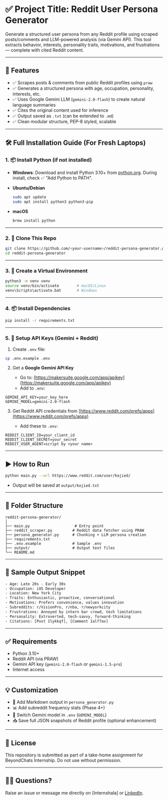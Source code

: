 
# ✅ Project Title: Reddit User Persona Generator

Generate a structured user persona from any Reddit profile using scraped posts/comments and LLM-powered analysis (via Gemini API). This tool extracts behavior, interests, personality traits, motivations, and frustrations — complete with cited Reddit content.

---

## 🚀 Features

* ✅ Scrapes posts & comments from public Reddit profiles using `praw`
* ✅ Generates a structured persona with age, occupation, personality, interests, etc.
* ✅ Uses Google Gemini LLM (`gemini-2.0-flash`) to create natural language summaries
* ✅ Cites the original content used for inference
* ✅ Output saved as `.txt` (can be extended to `.md`)
* ✅ Clean modular structure, PEP-8 styled, scalable

---

## 🛠️ Full Installation Guide (For Fresh Laptops)

### 1. 📦 Install Python (if not installed)

* **Windows**:
  Download and install Python 3.10+ from [python.org](https://www.python.org/downloads/windows/).
  During install, check ✅ "Add Python to PATH".

* **Ubuntu/Debian**

  ```bash
  sudo apt update
  sudo apt install python3 python3-pip
  ```

* **macOS**

  ```bash
  brew install python
  ```

---

### 2. 🧬 Clone This Repo

```bash
git clone https://github.com/<your-username>/reddit-persona-generator.git
cd reddit-persona-generator
```

---

### 3. 🌱 Create a Virtual Environment

```bash
python3 -m venv venv
source venv/bin/activate        # macOS/Linux
venv\Scripts\activate.bat       # Windows
```

---

### 4. 📦 Install Dependencies

```bash
pip install -r requirements.txt
```

---

### 5. 🔑 Setup API Keys (Gemini + Reddit)

1. Create `.env` file:

```bash
cp .env.example .env
```

2. Get a **Google Gemini API Key**

   * Go to: [https://makersuite.google.com/app/apikey](https://makersuite.google.com/app/apikey)
   * Add to `.env`:

```
GEMINI_API_KEY=your_key_here
GEMINI_MODEL=gemini-2.0-flash
```

3. Get Reddit API credentials from [https://www.reddit.com/prefs/apps](https://www.reddit.com/prefs/apps)

   * Add these to `.env`:

```
REDDIT_CLIENT_ID=your_client_id
REDDIT_CLIENT_SECRET=your_secret
REDDIT_USER_AGENT=script by <your name>
```

---

## ▶️ How to Run

```bash
python main.py --url https://www.reddit.com/user/kojied/
```

* Output will be saved at `output/kojied.txt`

---

## 📁 Folder Structure

```
reddit-persona-generator/
│
├── main.py                    # Entry point
├── reddit_scraper.py         # Reddit data fetcher using PRAW
├── persona_generator.py      # Chunking + LLM persona creation
├── requirements.txt
├── .env.example              # Sample .env
├── output/                   # Output text files
└── README.md
```

---

## 📄 Sample Output Snippet

```txt
- Age: Late 20s - Early 30s
- Occupation: iOS Developer
- Location: New York City
- Traits: Enthusiastic, proactive, conversational
- Motivations: Prefers convenience, values innovation
- Subreddits: r/VisionPro, r/nba, r/newyorkcity
- Frustrations: Annoyed by intern bar crowd, tech limitations
- Personality: Extroverted, tech-savvy, forward-thinking
- Citations: [Post 1lykkqf], [Comment 1alf7av]
```

---

## ✅ Requirements

* Python 3.10+
* Reddit API (via PRAW)
* Gemini API key (`gemini-2.0-flash` or `gemini-1.5-pro`)
* Internet access

---

## 💡 Customization

* 💬 Add Markdown output in `persona_generator.py`
* 📊 Add subreddit frequency stats (Phase 4+)
* 🧠 Switch Gemini model in `.env` (`GEMINI_MODEL`)
* 📥 Save full JSON snapshots of Reddit profile (optional enhancement)

---

## 🤝 License

This repository is submitted as part of a take-home assignment for BeyondChats Internship. Do not use without permission.

---

## 🙋‍♂️ Questions?

Raise an issue or message me directly on [Internshala] or [LinkedIn](https://www.linkedin.com/in/your-name).
